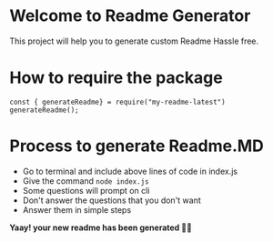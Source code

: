 # Welcome to Readme Generator

This project will help you to generate custom Readme Hassle free.

# How to require the package

```
const { generateReadme} = require("my-readme-latest")
generateReadme();

```

# Process to generate Readme.MD

- Go to terminal and include above lines of code in index.js
- Give the command `node index.js`
- Some questions will prompt on cli
- Don't answer the questions that you don't want
- Answer them in simple steps 
 
<strong>Yaay! your new readme has been generated 🥳🥳</strong>
